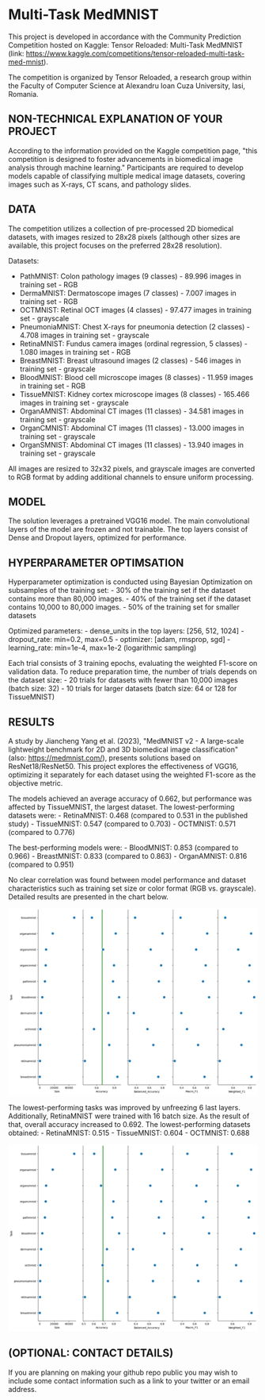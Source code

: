 # Multi-Task MedMNIST

This project is developed in accordance with the Community Prediction Competition hosted on Kaggle: Tensor Reloaded: Multi-Task MedMNIST (link: https://www.kaggle.com/competitions/tensor-reloaded-multi-task-med-mnist).

The competition is organized by Tensor Reloaded, a research group within the Faculty of Computer Science at Alexandru Ioan Cuza University, Iasi, Romania.


## NON-TECHNICAL EXPLANATION OF YOUR PROJECT
According to the information provided on the Kaggle competition page, "this competition is designed to foster advancements in biomedical image analysis through machine learning." Participants are required to develop models capable of classifying multiple medical image datasets, covering images such as X-rays, CT scans, and pathology slides.

## DATA
The competition utilizes a collection of pre-processed 2D biomedical datasets, with images resized to 28x28 pixels (although other sizes are available, this project focuses on the preferred 28x28 resolution).

Datasets:
- PathMNIST: Colon pathology images (9 classes) - 89.996 images in training set - RGB
- DermaMNIST: Dermatoscope images (7 classes) - 7.007 images in training set - RGB
- OCTMNIST: Retinal OCT images (4 classes) - 97.477 images in training set - grayscale
- PneumoniaMNIST: Chest X-rays for pneumonia detection (2 classes) - 4.708 images in training set - grayscale
- RetinaMNIST: Fundus camera images (ordinal regression, 5 classes) - 1.080 images in training set - RGB
- BreastMNIST: Breast ultrasound images (2 classes) - 546 images in training set - grayscale
- BloodMNIST: Blood cell microscope images (8 classes) - 11.959 images in training set - RGB
- TissueMNIST: Kidney cortex microscope images (8 classes) - 165.466 images in training set - grayscale
- OrganAMNIST: Abdominal CT images (11 classes) - 34.581 images in training set - grayscale
- OrganCMNIST: Abdominal CT images (11 classes) - 13.000 images in training set - grayscale
- OrganSMNIST: Abdominal CT images (11 classes) - 13.940 images in training set - grayscale

All images are resized to 32x32 pixels, and grayscale images are converted to RGB format by adding additional channels to ensure uniform processing.

## MODEL 
The solution leverages a pretrained VGG16 model. The main convolutional layers of the model are frozen and not trainable. The top layers consist of Dense and Dropout layers, optimized for performance.

## HYPERPARAMETER OPTIMSATION
Hyperparameter optimization is conducted using Bayesian Optimization on subsamples of the training set:
    - 30% of the training set if the dataset contains more than 80,000 images.
    - 40% of the training set if the dataset contains 10,000 to 80,000 images.
    - 50% of the training set for smaller datasets

Optimized parameters:
    - dense_units in the top layers: [256, 512, 1024]
    - dropout_rate: min=0.2, max=0.5
    - optimizer: [adam, rmsprop, sgd]
    - learning_rate: min=1e-4, max=1e-2 (logarithmic sampling)

Each trial consists of 3 training epochs, evaluating the weighted F1-score on validation data. To reduce preparation time, the number of trials depends on the dataset size:
    - 20 trials for datasets with fewer than 10,000 images (batch size: 32)
    - 10 trials for larger datasets (batch size: 64 or 128 for TissueMNIST)

## RESULTS
A study by Jiancheng Yang et al. (2023), "MedMNIST v2 - A large-scale lightweight benchmark for 2D and 3D biomedical image classification" (also: https://medmnist.com/), presents solutions based on ResNet18/ResNet50. This project explores the effectiveness of VGG16, optimizing it separately for each dataset using the weighted F1-score as the objective metric.

The models achieved an average accuracy of 0.662, but performance was affected by TissueMNIST, the largest dataset. The lowest-performing datasets were:
    - RetinaMNIST: 0.468 (compared to 0.531 in the published study)
    - TissueMNIST: 0.547 (compared to 0.703)
    - OCTMNIST: 0.571 (compared to 0.776)

The best-performing models were:
    - BloodMNIST: 0.853 (compared to 0.966)
    - BreastMNIST: 0.833 (compared to 0.863)
    - OrganAMNIST: 0.816 (compared to 0.951)

No clear correlation was found between model performance and dataset characteristics such as training set size or color format (RGB vs. grayscale). Detailed results are presented in the chart below.

![Results](image.png)

The lowest-performing tasks was improved by unfreezing 6 last layers. Additionally, RetinaMNIST were trained with 16 batch size.
As the result of that, overall accuracy increased to 0.692. The lowest-performing datasets obtained:
    - RetinaMNIST: 0.515
    - TissueMNIST: 0.604
    - OCTMNIST: 0.688

![Results](image2.png)

## (OPTIONAL: CONTACT DETAILS)
If you are planning on making your github repo public you may wish to include some contact information such as a link to your twitter or an email address. 